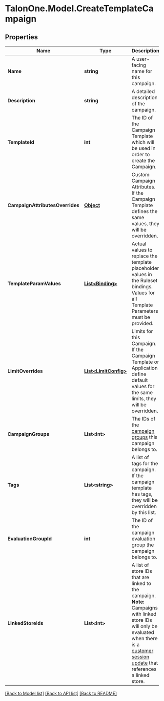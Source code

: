 # TalonOne.Model.CreateTemplateCampaign
## Properties

Name | Type | Description | Notes
------------ | ------------- | ------------- | -------------
**Name** | **string** | A user-facing name for this campaign. | 
**Description** | **string** | A detailed description of the campaign. | [optional] 
**TemplateId** | **int** | The ID of the Campaign Template which will be used in order to create the Campaign. | 
**CampaignAttributesOverrides** | [**Object**](.md) | Custom Campaign Attributes. If the Campaign Template defines the same values, they will be overridden. | [optional] 
**TemplateParamValues** | [**List&lt;Binding&gt;**](Binding.md) | Actual values to replace the template placeholder values in the Ruleset bindings. Values for all Template Parameters must be provided. | [optional] 
**LimitOverrides** | [**List&lt;LimitConfig&gt;**](LimitConfig.md) | Limits for this Campaign. If the Campaign Template or Application define default values for the same limits, they will be overridden. | [optional] 
**CampaignGroups** | **List&lt;int&gt;** | The IDs of the [campaign groups](https://docs.talon.one/docs/product/account/account-settings/managing-campaign-groups) this campaign belongs to.  | [optional] 
**Tags** | **List&lt;string&gt;** | A list of tags for the campaign. If the campaign template has tags, they will be overridden by this list. | [optional] 
**EvaluationGroupId** | **int** | The ID of the campaign evaluation group the campaign belongs to. | [optional] 
**LinkedStoreIds** | **List&lt;int&gt;** | A list of store IDs that are linked to the campaign.  **Note:** Campaigns with linked store IDs will only be evaluated when there is a [customer session update](https://docs.talon.one/integration-api#tag/Customer-sessions/operation/updateCustomerSessionV2) that references a linked store.  | [optional] 

[[Back to Model list]](../README.md#documentation-for-models) [[Back to API list]](../README.md#documentation-for-api-endpoints) [[Back to README]](../README.md)

